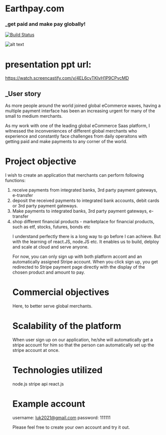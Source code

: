 # Earthpay.com
### _get paid and make pay globally!

[![Build Status](https://travis-ci.org/joemccann/dillinger.svg?branch=master)](https://travis-ci.org/joemccann/dillinger)

![alt text](https://drive.google.com/file/d/1NiwB5J20DTiQZEkrG7HVafCNozAjo9zR/view?usp=sharing)

# presentation ppt url:
https://watch.screencastify.com/v/4EL6cvTKlvH1P9CPvcMD

## _User story
<p>As more people around the world joined global eCommerce waves, having a multiple payment interface has been an increasing urgent for many of the small to medium merchants. 

As my work with one of the leading global eCommerce Saas platform, I witnessed the inconveniences of different global merchants who experience and constantly face challenges from daily operaitons with getting paid and make payments to any corner of the world. </p>

# Project objective
I wish to create an application that merchants can perform following functions:
<ol>
<li>receive payments from integrated banks, 3rd party payment gateways, e-transfer</li>
<li>deposit the received payments to integrated bank accounts, debit cards or 3rd party payment gateways.</li>
<li>Make payments to integrated banks, 3rd party payment gateways, e-transfer</li>
<li>shop different financial products - marketplace for financial products, such as etf, stocks, futures, bonds etc</li>

<p>I understand perfectly there is a long way to go before I can achieve. But with the learning of react.JS, node.JS etc. It enables us to build, delploy and scale at cloud and serve anyone. </p>

<p>For now, you can only sign up with both platform accont and an automatically assigned Stripe account. When you click sign up, you get redirected to Stripe payment page directly with the display of the chosen product and amount to pay.</p>


# Commercial objectives
Here, to better serve global merchants. 

# Scalability of the platform

When user sign up on our application, he/she will automatically get a stripe account for him so that the person can automatically set up the stripe account at once.

# Technologies utilized
node.js
stripe api
react.js


# Example account
username: luk2021@gmail.com
password: 111111

Please feel free to create your own account and try it out.

